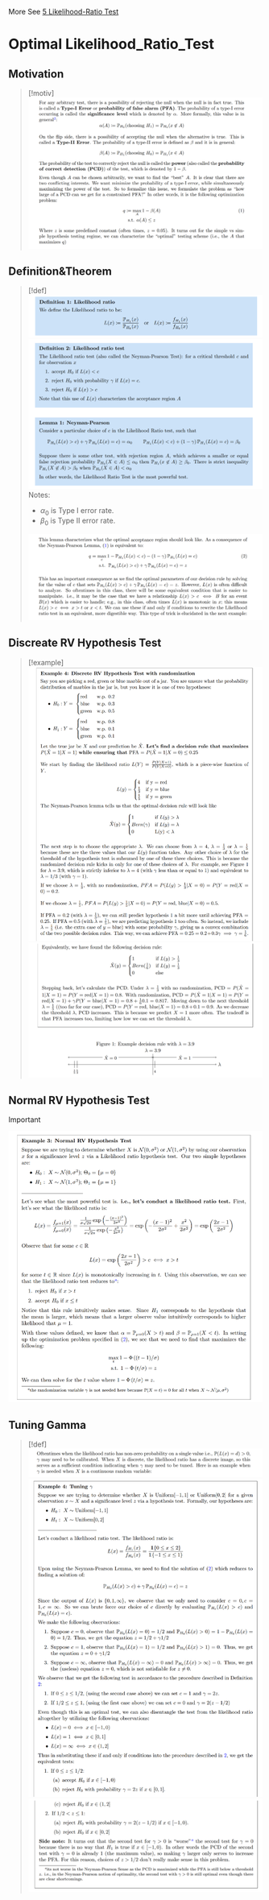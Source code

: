 More See [5 Likelihood-Ratio Test](../../../../Mathematics/Probablity_Statistics/Statistics_Model_Perspective/假设检验/Parametric_Hypothesis_Testing.md#5%20Likelihood-Ratio%20Test)
# Optimal Likelihood_Ratio_Test
## Motivation
> [!motiv]
> ![](Neyman-Pearson_Formulation.assets/image-20240418135146403.png)


## Definition&Theorem
> [!def]
> ![](Neyman-Pearson_Formulation.assets/image-20240417142844613.png)![](Neyman-Pearson_Formulation.assets/image-20240417142855170.png)
> Notes:
> - $\alpha_0$ is Type I error rate.
> - $\beta_0$ is Type II error rate.
> 
> ![](Neyman-Pearson_Formulation.assets/image-20240418130612066.png)



## Discreate RV Hypothesis Test
> [!example]
> ![](Neyman-Pearson_Formulation.assets/image-20240418135014658.png)![](Neyman-Pearson_Formulation.assets/image-20240418135024280.png)




## Normal RV Hypothesis Test
> [!important]
> ![](Neyman-Pearson_Formulation.assets/image-20240418131136937.png)


## Tuning Gamma
> [!def]
> ![](Neyman-Pearson_Formulation.assets/image-20240418132011651.png)![](Neyman-Pearson_Formulation.assets/image-20240418132025640.png)![](Neyman-Pearson_Formulation.assets/image-20240418132033334.png)













